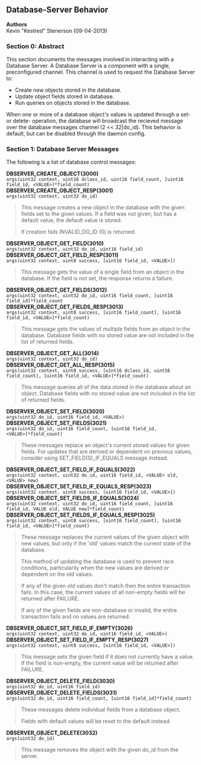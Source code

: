 Database-Server Behavior
------------------------
**Authors**  
Kevin "Kestred" Stenerson (09-04-2013)


### Section 0: Abstract ###

This section documents the messages involved in interacting with a Database
Server. A Database Server is a component with a single, preconfigured channel.
This channel is used to request the Database Server to:
 - Create new objects stored in the database.
 - Update object fields stored in database.
 - Run queries on objects stored in the database.

When one or more of a database object's values is updated through a set- or delete-
operation, the database will broadcast the recieved message over the database messages
channel (2 << 32|do_id).  This behavior is default, but can be disabled through the daemon config.


### Section 1: Database Server Messages ###
The following is a list of database control messages:

**DBSERVER_CREATE_OBJECT(3000)**  
    `args(uint32 context, uint16 dclass_id, uint16 field_count,
         [uint16 field_id, <VALUE>]*field_count)`  
**DBSERVER_CREATE_OBJECT_RESP(3001)**  
    `args(uint32 context, uint32 do_id)`  
> This message creates a new object in the database with the given fields set to
> the given values.  If a field was not given, but has a default value, the default
> value is stored.
> 
> If creation fails INVALID_DO_ID (0) is returned.


**DBSERVER_OBJECT_GET_FIELD(3010)**  
    `args(uint32 context, uint32 do_id, uint16 field_id)`  
**DBSERVER_OBJECT_GET_FIELD_RESP(3011)**  
    `args(uint32 context, uint8 success, [uint16 field_id, <VALUE>])`  
> This message gets the value of a single field from an object in the database.
> If the field is not set, the response returns a failure.


**DBSERVER_OBJECT_GET_FIELDS(3012)**  
    `args(uint32 context, uint32 do_id, uint16 field_count,
         [uint16 field_id]*field_count`  
**DBSERVER_OBJECT_GET_FIELDS_RESP(3013)**  
    `args(uint32 context, uint8 success, [uint16 field_count],
         [uint16 field_id, <VALUE>]*field_count)`  
> This message gets the values of multiple fields from an object in the database.
> Database fields with no stored value are not included in the list of returned fields.


**DBSERVER_OBJECT_GET_ALL(3014)**  
    `args(uint32 context, uint32 do_id)`  
**DBSERVER_OBJECT_GET_ALL_RESP(3015)**  
    `args(uint32 context, uint8 success,
         [uint16 dclass_id, uint16 field_count],
         [uint16 field_id, <VALUE>]*field_count)`  
> This message queries all of the data stored in the database about an object.
> Database fields with no stored value are not included in the list of returned fields.


**DBSERVER_OBJECT_SET_FIELD(3020)**  
    `args(uint32 do_id, uint16 field_id, <VALUE>)`  
**DBSERVER_OBJECT_SET_FIELDS(3021)**  
    `args(uint32 do_id, uint16 field_count, [uint16 field_id, <VALUE>]*field_count)`  
> These messages replace an object's current stored values for given fields.
> For updates that are derived or dependent on previous values, consider
> using SET_FIELD(S)_IF_EQUALS message instead.


**DBSERVER_OBJECT_SET_FIELD_IF_EQUALS(3022)**  
    `args(uint32 context, uint32 do_id, uint16 field_id, <VALUE> old, <VALUE> new)`  
**DBSERVER_OBJECT_SET_FIELD_IF_EQUALS_RESP(3023)**  
    `args(uint32 context, uint8 success, [uint16 field_id, <VALUE>])`  
**DBSERVER_OBJECT_SET_FIELDS_IF_EQUALS(3024)**  
    `args(uint32 context, uint32 do_id, uint16 field_count,
         [uint16 field_id, VALUE old, VALUE new]*field_count)`  
**DBSERVER_OBJECT_SET_FIELDS_IF_EQUALS_RESP(3025)**  
    `args(uint32 context, uint8 success, [uint16 field_count],
         [uint16 field_id, <VALUE>]*field_count)`  
> These message replaces the current values of the given object with new values,
> but only if the 'old' values match the current state of the database.
>
> This method of updating the database is used to prevent race conditions,
> particularily when the new values are derived or dependent on the old values.
>
> If any of the given _old_ values don't match then the entire transaction fails.
> In this case, the current values of all non-empty fields will be returned after FAILURE.
>
> If any of the given fields are non-database or invalid, the entire transaction
> fails and no values are returned.


**DBSERVER_OBJECT_SET_FIELD_IF_EMPTY(3026)**  
    `args(uint32 context, uint32 do_id, uint16 field_id, <VALUE>)`  
**DBSERVER_OBJECT_SET_FIELD_IF_EMPTY_RESP(3027)**  
    `args(uint32 context, uint8 success, [uint16 field_id, <VALUE>])`  
> This message sets the given field if it does not currently have a value.  
> If the field is non-empty, the current value will be returned after FAILURE.


**DBSERVER_OBJECT_DELETE_FIELD(3030)**  
   `args(uint32 do_id, uint16 field_id)`  
**DBSERVER_OBJECT_DELETE_FIELDS(3031)**  
   `args(uint32 do_id, uint16 field_count, [uint16 field_id]*field_count)`  
> These messages delete individual fields from a database object.
>
> Fields with default values will be reset to the default instead.


**DBSERVER_OBJECT_DELETE(3032)**  
    `args(uint32 do_id)`  
> This message removes the object with the given do_id from the server.  
